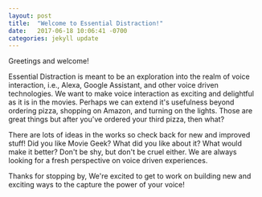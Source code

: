 ```yaml
---
layout: post
title:  "Welcome to Essential Distraction!"
date:   2017-06-18 10:06:41 -0700
categories: jekyll update
---
```

Greetings and welcome!

Essential Distraction is meant to be an exploration into the realm of voice interaction, i.e., Alexa, Google Assistant, and other voice driven technologies.  We want to make voice interaction as exciting and delightful as it is in the movies. Perhaps we can extend it's usefulness beyond ordering pizza, shopping on Amazon, and turning on the lights.  Those are great things but after you've ordered your third pizza, then what? 

There are lots of ideas in the works so check back for new and improved stuff!  Did you like Movie Geek?  What did you like about it?  What would make it better? Don't be shy, but don't be cruel either.  We are always looking for a fresh perspective on voice driven experiences.

Thanks for stopping by, We're excited to get to work on building new and exciting ways to the capture the power of your voice!

